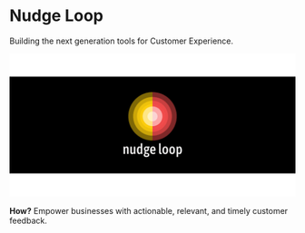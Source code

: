 # Nudge Loop
Building the next generation tools for Customer Experience.

![NudgeLoopBanner](/images/logo-banner.png)

**How?** Empower businesses with actionable, relevant, and timely customer feedback.